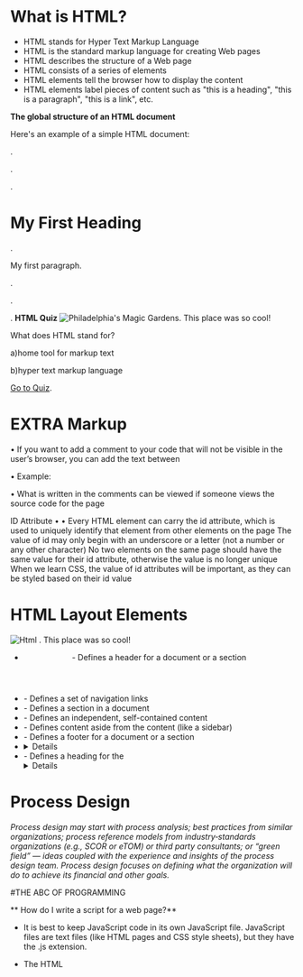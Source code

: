 # What is HTML?

- HTML stands for Hyper Text Markup Language
- HTML is the standard markup language for creating Web pages
- HTML describes the structure of a Web page
- HTML consists of a series of elements
- HTML elements tell the browser how to display the content
- HTML elements label pieces of content such as "this is a heading", "this is a paragraph", "this is a link", etc.

**The global structure of an HTML document**

Here's an example of a simple HTML document:


<!DOCTYPE html>
.
<html>

.
<body>

.
<h1>My First Heading</h1>

.
<p>My first paragraph.</p>

.

</body>

.

</html>

.
**HTML Quiz**
![Philadelphia's Magic Gardens. This place was so cool!](https://www.webdevelopersnotes.com/wp-content/uploads/html-basics-quiz.png)

What does HTML stand for?

a)home tool for markup text

b)hyper text markup language

[Go to Quiz](https://www.w3schools.com/quiztest/quiztest.asp?qtest=HTML").
# EXTRA Markup
 • If you want to add a comment to your code that will not be visible in the user’s browser, you can add the text between <!-- and -->

 • Example: <!-- comment goes here --> 

 • What is written in the comments can be viewed if someone views the source code for the page

ID Attribute • • Every HTML element can carry the id attribute, which is used to uniquely identify that element from other elements on the page The value of id may only begin with an underscore or a letter (not a number or any other character) No two elements on the same page should have the same value for their id attribute, otherwise the value is no longer unique When we learn CSS, the value of id attributes will be important, as they can be styled based on their id value



# HTML Layout Elements
![Html . This place was so cool!](https://www.w3schools.com/html/img_sem_elements.gif "Philadelphia's Magic Gardens")

- <header> - Defines a header for a document or a section
- <nav> - Defines a set of navigation links
- <section> - Defines a section in a document
- <article> - Defines an independent, self-contained content
- <aside> - Defines content aside from the content (like a sidebar)
- <footer> - Defines a footer for a document or a section
- <details> - Defines additional details that the user can open and close on demand
- <summary> - Defines a heading for the <details> element

# Process Design
*Process design may start with process analysis; best practices from similar organizations; process reference models from industry‐standards organizations (e.g., SCOR or eTOM) or third party consultants; or “green field” — ideas coupled with the experience and insights of the process design team. Process design focuses on defining what the organization will do to achieve its financial and other goals.*


#THE ABC OF PROGRAMMING

** How do I write a script for a web page?**

- It is best to keep JavaScript code in its own JavaScript
file. JavaScript files are text files (like HTML pages and
CSS style sheets), but they have the .js extension.

- The HTML <script> element is used in HTML pages
to tell the browser to load the JavaScript file (rather like
the <link> element can be used to load a CSS file).

- If you view the source code of the page in the browser,
the JavaScript will not have changed the HTML,
because the script works with the model of the web
page that the browser has created.


# JS CheatSheet
Loops↶ 
.

For Loop.

for (var i = 0; i < 10; i++) {
document.write(i + ": " + i*3 + "<br />");
}.

var sum = 0;
for (var i = 0; i < a.length; i++) {
sum + = a[i];.

}               // parsing an array
html = "";
for (var i of custOrder) {
html += "<li>" + i + "</li>";
}

[Java scrips cheatsheet](https://htmlcheatsheet.com/js/")

# Diagram Visualization With JavaScript
**For a JS developer, the ability to visualize data is just as valuable as making interactive Web pages. Especially that the two often go in pairs. As JavaScript continues to gain popularity in data visualization realm, the market is flushed with even new libraries with which to create beautiful charts for the Web.**

![A test image](https://miro.medium.com/max/1250/1*eQt4xI9tX3axBbGBfOprxQ.png)

This post is part of a series of 3 articles about the GraphTech ecosystem. This article is the third and last part (for now). It presents the ecosystem of graph visualization software, applications and libraries. The first article listed the graph databases. The second part covered the graph analytics ecosystem.

Note: I’ve added at the bottom of this article a presentation listing 70+ graph visualization libraries, toolkits and visualizers.

The layer of graph technology that I discuss in this article is the front-end layer, the graph visualization one. The visualization of information has been the support of many types of…









